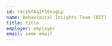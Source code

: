 ```yaml
---
id: recy6fAqIF50xxgLp
name: Behavioural Insights Team (BIT)
title: title
employer: employer
email: some email
---
```

